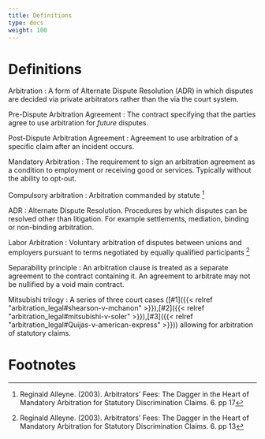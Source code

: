 ```yaml
---
title: Definitions
type: docs
weight: 100
---
```


# Definitions

Arbitration
: A form of Alternate Dispute Resolution (ADR) in which disputes are decided via private arbitrators rather than the via the court system.

Pre-Dispute Arbitration Agreement
: The contract specifying that the parties agree to use arbitration for _future_ disputes.

Post-Dispute Arbitration Agreement
: Agreement to use arbitration of a specific claim after an incident occurs.

Mandatory Arbitration
: The requirement to sign an arbitration agreement as a condition to employment or receiving good or services. Typically without the ability to opt-out.

Compulsory arbitration
: Arbitration commanded by statute [^arbfeesdagger1]

ADR
: Alternate Dispute Resolution. Procedures by which disputes can be resolved other than litigation. For example settlements, mediation, binding or non-binding arbitration.

Labor Arbitration
: Voluntary arbitration of disputes between unions and employers pursuant to terms negotiated by equally qualified participants [^arbfeesdagger2]

Separability principle
: An arbitration clause is treated as a separate agreement to the contract containing it. An agreement to arbitrate may not be nullified by a void main contract.

Mitsubishi trilogy
: A series of three court cases ([#1]({{< relref "arbitration_legal#shearson-v-mchanon" >}}),[#2]({{< relref "arbitration_legal#mitsubishi-v-soler" >}}),[#3]({{< relref "arbitration_legal#Quijas-v-american-express" >}})) allowing for arbitration of statutory claims.

# Footnotes

[^arbfeesdagger1]: Reginald Alleyne. (2003). Arbitrators’ Fees: The Dagger in the Heart of Mandatory Arbitration for Statutory Discrimination Claims. 6. pp 17
[^arbfeesdagger2]: Reginald Alleyne. (2003). Arbitrators’ Fees: The Dagger in the Heart of Mandatory Arbitration for Statutory Discrimination Claims. 6. pp 13

